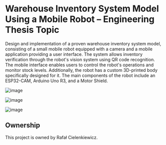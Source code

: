 # Warehouse Inventory System Model Using a Mobile Robot – Engineering Thesis Topic

Design and implementation of a proven warehouse inventory system model, consisting of a small mobile robot equipped with a camera and a mobile application providing a user interface. The system allows inventory verification through the robot's vision system using QR code recognition. The mobile interface enables users to control the robot's operations and monitor stock levels. Additionally, the robot has a custom 3D-printed body specifically designed for it. The main components of the robot include an ESP32-CAM, Arduino Uno R3, and a Motor Shield.

![image](https://github.com/user-attachments/assets/e5d817aa-a52e-447b-8d14-9d1edc9a4b77)


![image](https://github.com/user-attachments/assets/94b66bae-211e-4266-be87-db386cfdcbc1)


![image](https://github.com/user-attachments/assets/03882cd1-974b-4b30-8026-0277c40baefb)



## Ownership

This project is owned by Rafał Cielenkiewicz.




